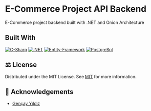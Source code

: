 
#  E-Commerce Project API Backend

E-Commerce project backend built with .NET and Onion Architecture




## Built With
[![C-Sharp](https://img.shields.io/badge/C%23-239120?style=for-the-badge&logo=c-sharp&logoColor=white)](https://docs.microsoft.com/en-us/dotnet/csharp/)
[![.NET](https://img.shields.io/badge/.NET-5C2D91?style=for-the-badge&logo=.net&logoColor=white)](https://dotnet.microsoft.com/)
[![Entity-Framework](https://img.shields.io/badge/Entity%20Framework-004880?style=for-the-badge&logo=nuget&logoColor=white)](https://docs.microsoft.com/en-us/ef/)
[![PostgreSql](https://img.shields.io/badge/PostgreSQL-316192?style=for-the-badge&logo=postgresql&logoColor=white)](https://www.postgresql.org/)
## ⚖️ License

Distributed under the MIT License. See [MIT](https://choosealicense.com/licenses/mit/) for more information.

## 🙏 Acknowledgements

 - [Gençay Yıldız](https://www.linkedin.com/in/gen%C3%A7ay-y%C4%B1ld%C4%B1z-a1453987/)
